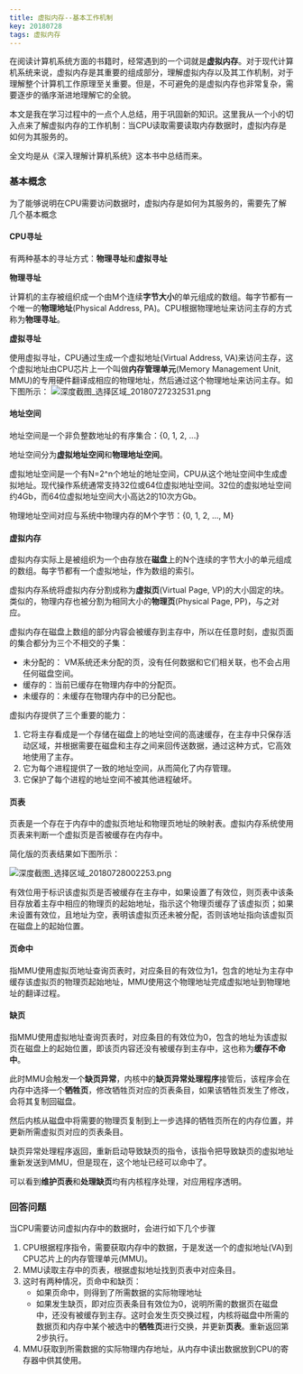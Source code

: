 ```yaml
---
title: 虚拟内存--基本工作机制
key: 20180728
tags: 虚拟内存
---
```


在阅读计算机系统方面的书籍时，经常遇到的一个词就是**虚拟内存**。对于现代计算机系统来说，虚拟内存是其重要的组成部分，理解虚拟内存以及其工作机制，对于理解整个计算机工作原理至关重要。但是，不可避免的是虚拟内存也非常复杂，需要逐步的循序渐进地理解它的全貌。

本文是我在学习过程中的一点个人总结，用于巩固新的知识。这里我从一个小的切入点来了解虚拟内存的工作机制：当CPU读取需要读取内存数据时，虚拟内存是如何为其服务的。

全文均是从《深入理解计算机系统》这本书中总结而来。
<!--more-->

### 基本概念

为了能够说明在CPU需要访问数据时，虚拟内存是如何为其服务的，需要先了解几个基本概念

#### CPU寻址

有两种基本的寻址方式：**物理寻址**和**虚拟寻址**

**物理寻址**

计算机的主存被组织成一个由M个连续**字节大小**的单元组成的数组。每字节都有一个唯一的**物理地址**(Physical Address, PA)。CPU根据物理地址来访问主存的方式称为**物理寻址**。

**虚拟寻址**

使用虚拟寻址，CPU通过生成一个虚拟地址(Virtual Address, VA)来访问主存，这个虚拟地址由CPU芯片上一个叫做**内存管理单元**(Memory Management Unit, MMU)的专用硬件翻译成相应的物理地址，然后通过这个物理地址来访问主存。如下图所示：
![深度截图_选择区域_20180727232531.png](https://note.youdao.com/yws/res/12939/WEBRESOURCE0b7972b7e481dac06d7bd077cb2e7467)

#### 地址空间

地址空间是一个非负整数地址的有序集合：{0, 1, 2, ...}

地址空间分为**虚拟地址空间**和**物理地址空间**。

虚拟地址空间是一个有N=2^n个地址的地址空间，CPU从这个地址空间中生成虚拟地址。现代操作系统通常支持32位或64位虚拟地址空间。32位的虚拟地址空间约4Gb，而64位虚拟地址空间大小高达2的10次方Gb。

物理地址空间对应与系统中物理内存的M个字节：{0, 1, 2, ..., M}

#### 虚拟内存

虚拟内存实际上是被组织为一个由存放在**磁盘**上的N个连续的字节大小的单元组成的数组。每字节都有一个虚拟地址，作为数组的索引。

虚拟内存系统将虚拟内存分割成称为**虚拟页**(Virtual Page, VP)的大小固定的块。类似的，物理内存也被分割为相同大小的**物理页**(Physical Page, PP)，与之对应。

虚拟内存在磁盘上数组的部分内容会被缓存到主存中，所以在任意时刻，虚拟页面的集合都分为三个不相交的子集：
- 未分配的： VM系统还未分配的页，没有任何数据和它们相关联，也不会占用任何磁盘空间。
- 缓存的：当前已缓存在物理内存中的分配页。
- 未缓存的：未缓存在物理内存中的已分配也。

虚拟内存提供了三个重要的能力：
1. 它将主存看成是一个存储在磁盘上的地址空间的高速缓存，在主存中只保存活动区域，并根据需要在磁盘和主存之间来回传送数据，通过这种方式，它高效地使用了主存。
2. 它为每个进程提供了一致的地址空间，从而简化了内存管理。
3. 它保护了每个进程的地址空间不被其他进程破坏。

#### 页表

页表是一个存在于内存中的虚拟页地址和物理页地址的映射表。虚拟内存系统使用页表来判断一个虚拟页是否被缓存在内存中。

简化版的页表结果如下图所示：

![深度截图_选择区域_20180728002253.png](https://note.youdao.com/yws/res/13034/WEBRESOURCE12680277fe900c04277d2336bd622d5a)

有效位用于标识该虚拟页是否被缓存在主存中，如果设置了有效位，则页表中该条目存放着主存中相应的物理页的起始地址，指示这个物理页缓存了该虚拟页；如果未设置有效位，且地址为空，表明该虚拟页还未被分配，否则该地址指向该虚拟页在磁盘上的起始位置。

#### 页命中

指MMU使用虚拟页地址查询页表时，对应条目的有效位为1，包含的地址为主存中缓存该虚拟页的物理页起始地址，MMU使用这个物理地址完成虚拟地址到物理地址的翻译过程。

#### 缺页

指MMU使用虚拟地址查询页表时，对应条目的有效位为0，包含的地址为该虚拟页在磁盘上的起始位置，即该页内容还没有被缓存到主存中，这也称为**缓存不命中**。

此时MMU会触发一个**缺页异常**，内核中的**缺页异常处理程序**接管后，该程序会在内存中选择一个**牺牲页**，修改牺牲页对应的页表条目，如果该牺牲页发生了修改，会将其复制回磁盘。

然后内核从磁盘中将需要的物理页复制到上一步选择的牺牲页所在的内存位置，并更新所需虚拟页对应的页表条目。

缺页异常处理程序返回，重新启动导致缺页的指令，该指令把导致缺页的虚拟地址重新发送到MMU，但是现在，这个地址已经可以命中了。

可以看到**维护页表**和**处理缺页**均有内核程序处理，对应用程序透明。

### 回答问题

当CPU需要访问虚拟内存中的数据时，会进行如下几个步骤

1. CPU根据程序指令，需要获取内存中的数据，于是发送一个的虚拟地址(VA)到CPU芯片上的内存管理单元(MMU)。
2. MMU读取主存中的页表，根据虚拟地址找到页表中对应条目。
3. 这时有两种情况，页命中和缺页：
    - 如果页命中，则得到了所需数据的实际物理地址
    - 如果发生缺页，即对应页表条目有效位为0，说明所需的数据页在磁盘中，还没有被缓存到主存。这时会发生页交换过程，内核将磁盘中所需的数据页和内存中某个被选中的**牺牲页**进行交换，并更新**页表**。重新返回第2步执行。
4. MMU获取到所需数据的实际物理内存地址，从内存中读出数据放到CPU的寄存器中供其使用。
